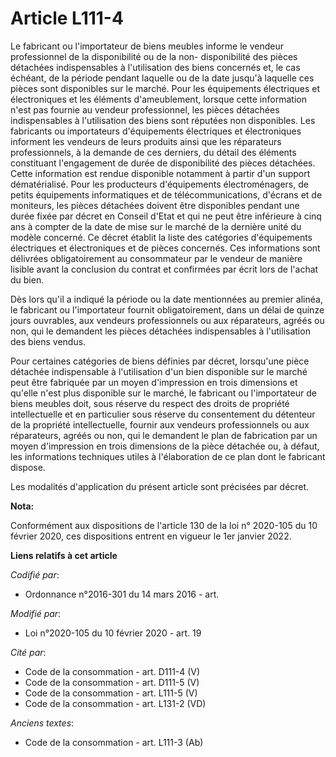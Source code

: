 # Article L111-4

Le fabricant ou l'importateur de biens meubles informe le vendeur professionnel de la disponibilité ou de la non-
disponibilité des pièces détachées indispensables à l'utilisation des biens concernés et, le cas échéant, de la période
pendant laquelle ou de la date jusqu'à laquelle ces pièces sont disponibles sur le marché. Pour les équipements électriques
et électroniques et les éléments d'ameublement, lorsque cette information n'est pas fournie au vendeur professionnel, les
pièces détachées indispensables à l'utilisation des biens sont réputées non disponibles. Les fabricants ou importateurs
d'équipements électriques et électroniques informent les vendeurs de leurs produits ainsi que les réparateurs professionnels,
à la demande de ces derniers, du détail des éléments constituant l'engagement de durée de disponibilité des pièces détachées.
Cette information est rendue disponible notamment à partir d'un support dématérialisé. Pour les producteurs d'équipements
électroménagers, de petits équipements informatiques et de télécommunications, d'écrans et de moniteurs, les pièces détachées
doivent être disponibles pendant une durée fixée par décret en Conseil d'Etat et qui ne peut être inférieure à cinq ans à
compter de la date de mise sur le marché de la dernière unité du modèle concerné. Ce décret établit la liste des catégories
d'équipements électriques et électroniques et de pièces concernés. Ces informations sont délivrées obligatoirement au
consommateur par le vendeur de manière lisible avant la conclusion du contrat et confirmées par écrit lors de l'achat du
bien.

Dès lors qu'il a indiqué la période ou la date mentionnées au premier alinéa, le fabricant ou l'importateur fournit
obligatoirement, dans un délai de quinze jours ouvrables, aux vendeurs professionnels ou aux réparateurs, agréés ou non, qui
le demandent les pièces détachées indispensables à l'utilisation des biens vendus.

Pour certaines catégories de biens définies par décret, lorsqu'une pièce détachée indispensable à l'utilisation d'un bien
disponible sur le marché peut être fabriquée par un moyen d'impression en trois dimensions et qu'elle n'est plus disponible
sur le marché, le fabricant ou l'importateur de biens meubles doit, sous réserve du respect des droits de propriété
intellectuelle et en particulier sous réserve du consentement du détenteur de la propriété intellectuelle, fournir aux
vendeurs professionnels ou aux réparateurs, agréés ou non, qui le demandent le plan de fabrication par un moyen d'impression
en trois dimensions de la pièce détachée ou, à défaut, les informations techniques utiles à l'élaboration de ce plan dont le
fabricant dispose.

Les modalités d'application du présent article sont précisées par décret.

**Nota:**

Conformément aux dispositions de l'article 130 de la loi n° 2020-105 du 10 février 2020, ces dispositions entrent en vigueur
le 1er janvier 2022.

**Liens relatifs à cet article**

_Codifié par_:

  - Ordonnance n°2016-301 du 14 mars 2016 - art.

_Modifié par_:

  - Loi n°2020-105 du 10 février 2020 - art. 19

_Cité par_:

  - Code de la consommation - art. D111-4 (V)
  - Code de la consommation - art. D111-5 (V)
  - Code de la consommation - art. L111-5 (V)
  - Code de la consommation - art. L131-2 (VD)

_Anciens textes_:

  - Code de la consommation - art. L111-3 (Ab)
